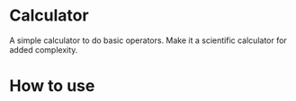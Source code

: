 # Calculator
A simple calculator to do basic operators. Make it a scientific calculator for added complexity.

# How to use

